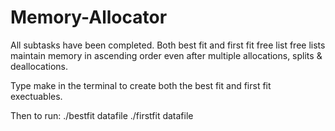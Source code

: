 # Memory-Allocator
All subtasks have been completed.
Both best fit and first fit free list free lists maintain memory in ascending order even after multiple allocations, splits & deallocations.

Type make in the terminal to create both the best fit and first fit exectuables.

Then to run:
./bestfit datafile
./firstfit datafile